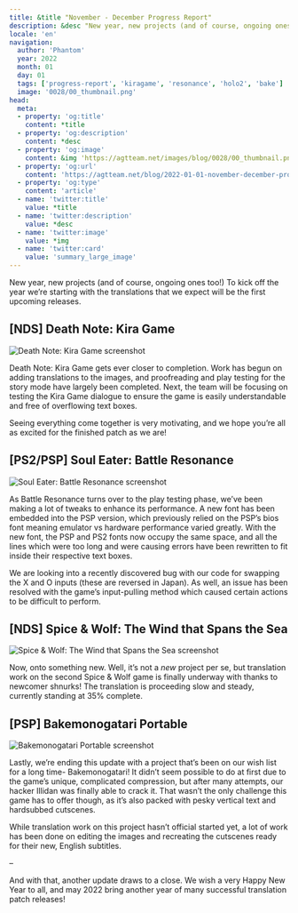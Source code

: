 ```yaml
---
title: &title "November - December Progress Report"
description: &desc "New year, new projects (and of course, ongoing ones too!) To kick off the year we’re starting with the translations that we expect will be the first upcoming releases."
locale: 'en'
navigation:
  author: 'Phantom'
  year: 2022
  month: 01
  day: 01
  tags: ['progress-report', 'kiragame', 'resonance', 'holo2', 'bake']
  image: '0028/00_thumbnail.png'
head:
  meta:
  - property: 'og:title'
    content: *title
  - property: 'og:description'
    content: *desc
  - property: 'og:image'
    content: &img 'https://agtteam.net/images/blog/0028/00_thumbnail.png'
  - property: 'og:url'
    content: 'https://agtteam.net/blog/2022-01-01-november-december-progress-report'
  - property: 'og:type'
    content: 'article'
  - name: 'twitter:title'
    value: *title
  - name: 'twitter:description'
    value: *desc
  - name: 'twitter:image'
    value: *img
  - name: 'twitter:card'
    value: 'summary_large_image'
---
```


New year, new projects (and of course, ongoing ones too!) To kick off the year we’re starting with the translations that we expect will be the first upcoming releases.

## \[NDS\] Death Note: Kira Game

![Death Note: Kira Game screenshot](/images/blog/0028/672173082539130880_0.png)

Death Note: Kira Game gets ever closer to completion. Work has begun on adding translations to the images, and proofreading and play testing for the story mode have largely been completed. Next, the team will be focusing on testing the Kira Game dialogue to ensure the game is easily understandable and free of overflowing text boxes. 

Seeing everything come together is very motivating, and we hope you’re all as excited for the finished patch as we are!  


## \[PS2/PSP\] Soul Eater: Battle Resonance

![Soul Eater: Battle Resonance screenshot](/images/blog/0028/672173082539130880_1.png)

As Battle Resonance turns over to the play testing phase, we’ve been making a lot of tweaks to enhance its performance. A new font has been embedded into the PSP version, which previously relied on the PSP’s bios font meaning emulator vs hardware performance varied greatly. With the new font, the PSP and PS2 fonts now occupy the same space, and all the lines which were too long and were causing errors have been rewritten to fit inside their respective text boxes.  

We are looking into a recently discovered bug with our code for swapping the X and O inputs (these are reversed in Japan). As well, an issue has been resolved with the game’s input-pulling method which caused certain actions to be difficult to perform.  


## \[NDS\] Spice & Wolf: The Wind that Spans the Sea

![Spice & Wolf: The Wind that Spans the Sea screenshot](/images/blog/0028/672173082539130880_2.png)

Now, onto something new. Well, it’s not a _new_ project per se, but translation work on the second Spice & Wolf game is finally underway with thanks to newcomer shnurks! The translation is proceeding slow and steady, currently standing at 35% complete.


## \[PSP\] Bakemonogatari Portable

![Bakemonogatari Portable screenshot](/images/blog/0028/672173082539130880_3.png)

Lastly, we’re ending this update with a project that’s been on our wish list for a long time- Bakemonogatari! It didn’t seem possible to do at first due to the game’s unique, complicated compression, but after many attempts, our hacker Illidan was finally able to crack it. That wasn’t the only challenge this game has to offer though, as it’s also packed with pesky vertical text and hardsubbed cutscenes.

While translation work on this project hasn’t official started yet, a lot of work has been done on editing the images and recreating the cutscenes ready for their new, English subtitles.

–  

And with that, another update draws to a close. We wish a very Happy New Year to all, and may 2022 bring another year of many successful translation patch releases!
